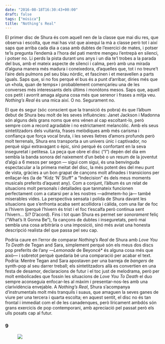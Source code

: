 ```yaml
---
date: "2016-08-18T16:30:43+00:00"
draft: false
tags: ["música"]
title: "Nothing’s Real"
---
```

El primer disc de Shura &eacute;s com aquell nen de la classe que mai diu res, que observa i escolta, que mai has vist que aixequi la m&agrave; a classe per&ograve; tot i aix&iacute; saps que arriba cada dia a casa amb dubtes de l&rsquo;exercici de mates, i potser te&rsquo;ls pregunta l&rsquo;endem&agrave; a l&rsquo;hora del pati mentre mengeu l&rsquo;entrep&agrave; en silenci, i potser no. Li perds la pista durant uns anys i un dia te&rsquo;l trobes a la parada del bus, amb el mateix aspecte de silenci i calma, per&ograve; amb una mirada d&rsquo;alguna manera m&eacute;s madura i coneixedora, d&rsquo;aquelles que, tot i no treure&rsquo;t l&rsquo;aire dels pulmons pel seu blau n&ograve;rdic, et fascinen i et meravellen a parts iguals. Saps que, si no fos perqu&egrave; el bus &eacute;s a punt d&rsquo;arribar, diries m&eacute;s que un &laquo;hola, quan de temps&raquo; i probablement comen&ccedil;ar&iacute;eu una de les converses m&eacute;s interessants dels &uacute;ltims i mon&ograve;tons mesos. Saps que, aquell cos petit i avorrit amaga alguna cosa m&eacute;s que serenor i frases a mitja veu. *Nothing&rsquo;s Real* &eacute;s una mica aix&iacute;. O no. Segurament no.

<!-- more -->

El que &eacute;s segur (s&oacute;c conscient que la transici&oacute; &eacute;s pobra) &eacute;s que l&rsquo;&agrave;lbum debut de Shura beu molt de les seves influ&egrave;ncies: Janet Jackson i Madonna s&oacute;n alguns dels grans noms que ens v&eacute;nen al cap escoltant-lo, per&ograve; sempre com a record agradable i no estrictament melanc&ograve;lic. Amb els seus sintetitzadors dels vuitanta, frases mel&ograve;diques amb m&eacute;s carisma i confian&ccedil;a que for&ccedil;a vocal bruta, i les seves lletres d&rsquo;amors profunds per&ograve; molt terrenals, Shura ens transporta a un univers &uacute;nic i captivador, no perqu&egrave; sigui extravagant o &egrave;pic, sin&oacute; perqu&egrave; &eacute;s confortant en la seva inseguretat i petitesa. La pe&ccedil;a que obre el disc (&ldquo;I&rdquo;) dep&egrave;n del dia em sembla la banda sonora del naixement d&rsquo;un beb&egrave; o un resum de la joventut d&rsquo;alg&uacute; a 6 mesos per segon &mdash; sigui com sigui, &eacute;s una benvinguda espectacular a la primera meitat del disc, la m&eacute;s potent des del meu punt de vista, gr&agrave;cies a un bon grapat de can&ccedil;ons molt afinades i transicions per enlla&ccedil;ar-les (la de &ldquo;Kidz &rsquo;N&rsquo; Stuff&rdquo; a &ldquo;Indecision&rdquo; &eacute;s dels meus moments musicals preferits d&rsquo;aquest any). Com a conjunt, l&rsquo;&agrave;lbum &eacute;s un relat de situacions molt personals i detallades que tanmateix funcionen perfectament com a catarsi per a les nostres &mdash;admetem-ho ja&mdash; tamb&eacute; miserables vides. La perspectiva sensata i polida de Shura davant les situacions que s&rsquo;enfronta acaba sent acollidora i c&agrave;lida, com una llar de foc a l&rsquo;hivern (perqu&egrave; l&rsquo;hivern &eacute;s trist i el foc t&rsquo;escalfa per&ograve; continua sent l&rsquo;hivern&hellip; S&iacute;? D&rsquo;acord). Fins i tot quan Shura es permet ser *sonorament* feli&ccedil; (&ldquo;What&rsquo;s It Gonna Be&rdquo;), fa can&ccedil;ons de dubtes i inseguretats, per&ograve; mai sembla una cosa arbitr&agrave;ria o una imposici&oacute;, sin&oacute; m&eacute;s aviat una honesta descripci&oacute; realista del que passa pel seu cap.

Podria caure en l&rsquo;error de comparar *Nothing&rsquo;s Real* de Shura amb *Love You To Death* de Tegan and Sara, simplement perqu&egrave; s&oacute;n els meus dos discs pop preferits de l&rsquo;any &mdash;*Lemonade* de Beyonc&eacute;* &eacute;s alguna cosa m&eacute;s que aix&ograve;&mdash; i sobretot perqu&egrave; quedaria b&eacute; una comparaci&oacute; per acabar el text. Podria: Mentre Tegan and Sara apostaven per una barreja de *bangers* de synth-pop al seu darrer treball; els sintetitzadors all&agrave; es convertien en una festa de desamor, declaracions de futur i el toc just de melodrama, per&ograve; per molt embolicades que fossin les situacions de *Love You To Death* el duo sempre aconseguia enfocar-les al m&agrave;xim i presentar-nos-les amb una clarivid&egrave;ncia envejable. A *Nothing&rsquo;s Real*, Shura s&rsquo;acompanya d&rsquo;instrumentals molt m&eacute;s tranquils i suaus, que amaguen la seves ganes de viure per una tercera i quarta escolta; en aquest sentit, el disc no &eacute;s tan frontal i immediat com el de les canadenques, per&ograve; l&iacute;ricament ambd&oacute;s s&oacute;n grans exercicis de pop contemporani, amb apreciaci&oacute; pel passat per&ograve; els ulls posats cap al futur. 

### 9

<figure class="tmblr-full" data-orig-height="548" data-orig-width="1200" data-orig-src="https://66.media.tumblr.com/4eab18934c035b11083fffda830378aa/tumblr_ocxn0aEmlP1u00ofno3_1280.png"><img id="splashFade" src="https://78.media.tumblr.com/d158d84bcf54467113075171cf61c3da/tumblr_inline_p7yccsfcmk1rf46cf_540.png" data-orig-height="548" data-orig-width="1200" data-orig-src="https://66.media.tumblr.com/4eab18934c035b11083fffda830378aa/tumblr_ocxn0aEmlP1u00ofno3_1280.png"></figure>